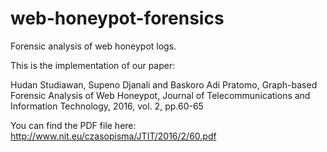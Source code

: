 # web-honeypot-forensics
Forensic analysis of web honeypot logs.

This is the implementation of our paper:

Hudan Studiawan, Supeno Djanali and Baskoro Adi Pratomo, Graph-based Forensic Analysis of Web Honeypot, Journal of Telecommunications and Information Technology, 2016, vol. 2, pp.60-65

You can find the PDF file here: http://www.nit.eu/czasopisma/JTIT/2016/2/60.pdf
